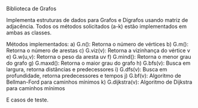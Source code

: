 Biblioteca de Grafos

Implementa estruturas de dados para Grafos e Dígrafos usando matriz de adjacência.
Todos os métodos solicitados (a-k) estão implementados em ambas as classes.

Métodos implementados:
a) G.n(): Retorna o número de vértices
b) G.m(): Retorna o número de arestas
c) G.viz(v): Retorna a vizinhança do vértice v
e) G.w(u,v): Retorna o peso da aresta uv
f) G.mind(): Retorna o menor grau do grafo
g) G.maxd(): Retorna o maior grau do grafo
h) G.bfs(v): Busca em largura, retorna distâncias e predecessores
i) G.dfs(v): Busca em profundidade, retorna predecessores e tempos
j) G.bf(v): Algoritmo de Bellman-Ford para caminhos mínimos
k) G.dijkstra(v): Algoritmo de Dijkstra para caminhos mínimos

E casos de teste.
